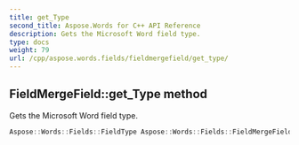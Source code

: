 ```yaml
---
title: get_Type
second_title: Aspose.Words for C++ API Reference
description: Gets the Microsoft Word field type.
type: docs
weight: 79
url: /cpp/aspose.words.fields/fieldmergefield/get_type/
---
```

## FieldMergeField::get_Type method


Gets the Microsoft Word field type.

```cpp
Aspose::Words::Fields::FieldType Aspose::Words::Fields::FieldMergeField::get_Type() const override
```

